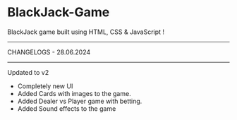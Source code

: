 # BlackJack-Game
BlackJack game built using HTML, CSS &amp; JavaScript !
__________
CHANGELOGS - 28.06.2024
__________
Updated to v2
- Completely new UI
- Added Cards with images to the game.
- Added Dealer vs Player game with betting.
- Added Sound effects to the game

